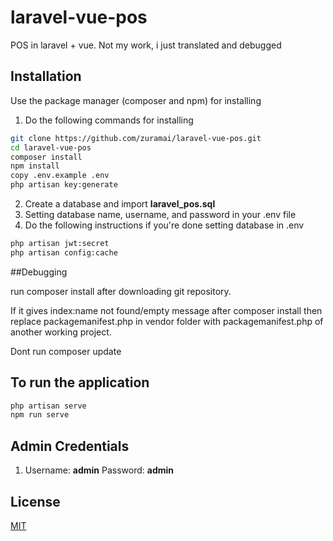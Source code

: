 # laravel-vue-pos
POS in laravel + vue. Not my work, i just translated and debugged

## Installation

Use the package manager (composer and npm) for installing

1. Do the following commands for installing
```bash
git clone https://github.com/zuramai/laravel-vue-pos.git
cd laravel-vue-pos
composer install
npm install
copy .env.example .env
php artisan key:generate
```

2. Create a database and import **laravel_pos.sql** 
3. Setting database name, username, and password in your .env file
4. Do the following instructions if you're done setting database in .env
```bash
php artisan jwt:secret
php artisan config:cache
```
##Debugging

run composer install after downloading git repository.

If it gives index:name not found/empty message after composer install then replace packagemanifest.php in vendor folder
with packagemanifest.php of another working project.

Dont run composer update


## To run the application
```bash
php artisan serve
npm run serve
```


## Admin Credentials
1.  Username: **admin**
    Password: **admin**

    
    
## License
[MIT](https://choosealicense.com/licenses/mit/)
